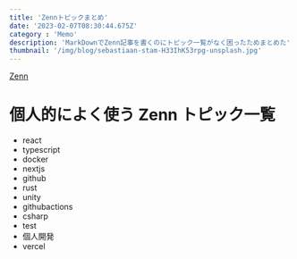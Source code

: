 ```yaml
---
title: 'Zennトピックまとめ'
date: '2023-02-07T08:30:44.675Z'
category : 'Memo'
description: 'MarkDownでZenn記事を書くのにトピック一覧がなく困ったためまとめた'
thumbnail: '/img/blog/sebastiaan-stam-H33IhK53rpg-unsplash.jpg'
---
```


[Zenn](https://zenn.dev/keisuke114)

# 個人的によく使う Zenn トピック一覧

- react
- typescript
- docker
- nextjs
- github
- rust
- unity
- githubactions
- csharp
- test
- 個人開発
- vercel
